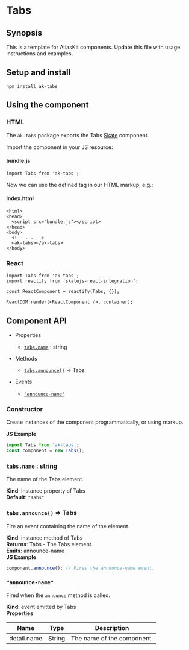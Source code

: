 # Tabs

## Synopsis

This is a template for AtlasKit components. Update this file with usage instructions and examples.

## Setup and install

```
npm install ak-tabs
```

## Using the component

### HTML

The `ak-tabs` package exports the Tabs [Skate](https://github.com/skatejs/skatejs) component.

Import the component in your JS resource:
 
#### bundle.js

```
import Tabs from 'ak-tabs';
```

Now we can use the defined tag in our HTML markup, e.g.:

#### index.html

```
<html>
<head>
  <script src="bundle.js"></script>
</head>
<body>
  <!-- ... -->
  <ak-tabs></ak-tabs>
</body>
```

### React

```
import Tabs from 'ak-tabs';
import reactify from 'skatejs-react-integration';

const ReactComponent = reactify(Tabs, {});

ReactDOM.render(<ReactComponent />, container);
```
## Component API

* Properties

    *  [`tabs.name`](#Tabs+name) : string

* Methods

    *  [`tabs.announce()`](#Tabs+announce) ⇒ Tabs

* Events

    *  [`"announce-name"`](#Tabs+event_announce-name)

### Constructor
Create instances of the component programmatically, or using markup.

**JS Example**
```js
import Tabs from 'ak-tabs';
const component = new Tabs();
```
### `tabs.name` : string
The name of the Tabs element.

**Kind**: instance property of Tabs  
**Default**: `"Tabs"`  
### `tabs.announce()` ⇒ Tabs
Fire an event containing the name of the element.

**Kind**: instance method of Tabs  
**Returns**: Tabs - The Tabs element.  
**Emits**: announce-name  
**JS Example**
```js
component.announce(); // Fires the announce-name event.
```
### `"announce-name"`
Fired when the `announce` method is called.

**Kind**: event emitted by Tabs  
**Properties**

| Name | Type | Description |
| --- | --- | --- |
| detail.name | String | The name of the component. |
